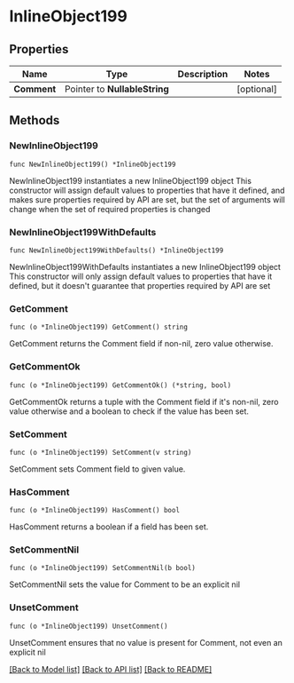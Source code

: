 # InlineObject199

## Properties

Name | Type | Description | Notes
------------ | ------------- | ------------- | -------------
**Comment** | Pointer to **NullableString** |  | [optional] 

## Methods

### NewInlineObject199

`func NewInlineObject199() *InlineObject199`

NewInlineObject199 instantiates a new InlineObject199 object
This constructor will assign default values to properties that have it defined,
and makes sure properties required by API are set, but the set of arguments
will change when the set of required properties is changed

### NewInlineObject199WithDefaults

`func NewInlineObject199WithDefaults() *InlineObject199`

NewInlineObject199WithDefaults instantiates a new InlineObject199 object
This constructor will only assign default values to properties that have it defined,
but it doesn't guarantee that properties required by API are set

### GetComment

`func (o *InlineObject199) GetComment() string`

GetComment returns the Comment field if non-nil, zero value otherwise.

### GetCommentOk

`func (o *InlineObject199) GetCommentOk() (*string, bool)`

GetCommentOk returns a tuple with the Comment field if it's non-nil, zero value otherwise
and a boolean to check if the value has been set.

### SetComment

`func (o *InlineObject199) SetComment(v string)`

SetComment sets Comment field to given value.

### HasComment

`func (o *InlineObject199) HasComment() bool`

HasComment returns a boolean if a field has been set.

### SetCommentNil

`func (o *InlineObject199) SetCommentNil(b bool)`

 SetCommentNil sets the value for Comment to be an explicit nil

### UnsetComment
`func (o *InlineObject199) UnsetComment()`

UnsetComment ensures that no value is present for Comment, not even an explicit nil

[[Back to Model list]](../README.md#documentation-for-models) [[Back to API list]](../README.md#documentation-for-api-endpoints) [[Back to README]](../README.md)


